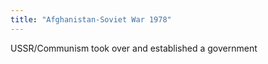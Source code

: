 ```yaml
---
title: "Afghanistan-Soviet War 1978"
---
```

USSR/Communism took over and established a government

